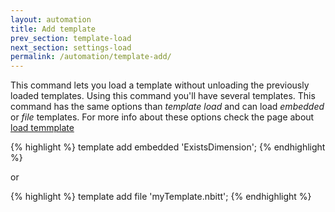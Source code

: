 ```yaml
---
layout: automation
title: Add template
prev_section: template-load
next_section: settings-load
permalink: /automation/template-add/
---
```

This command lets you load a template without unloading the previously loaded templates. Using this command you'll have several templates. This command has the same options than *template load* and can load *embedded* or *file* templates. For more info about these options check the page about [load temmplate](/automation/template-load)

{% highlight %}
template add embedded 'ExistsDimension';
{% endhighlight %}

or

{% highlight %}
template add file 'myTemplate.nbitt';
{% endhighlight %}